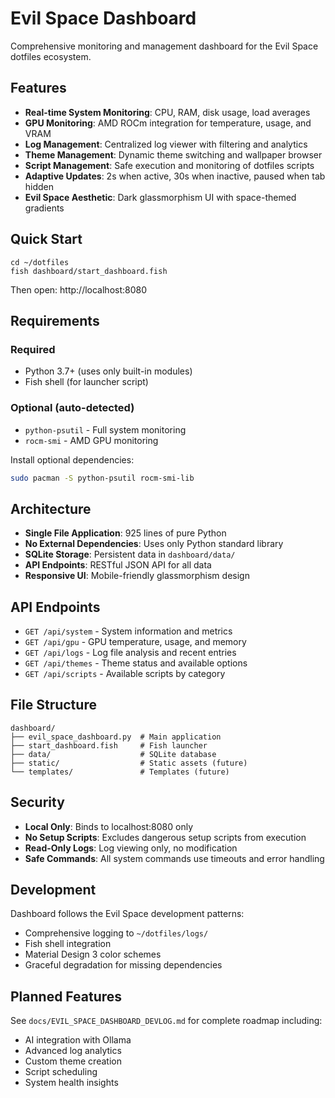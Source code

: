 # Evil Space Dashboard

Comprehensive monitoring and management dashboard for the Evil Space dotfiles ecosystem.

## Features

- **Real-time System Monitoring**: CPU, RAM, disk usage, load averages
- **GPU Monitoring**: AMD ROCm integration for temperature, usage, and VRAM
- **Log Management**: Centralized log viewer with filtering and analytics
- **Theme Management**: Dynamic theme switching and wallpaper browser
- **Script Management**: Safe execution and monitoring of dotfiles scripts
- **Adaptive Updates**: 2s when active, 30s when inactive, paused when tab hidden
- **Evil Space Aesthetic**: Dark glassmorphism UI with space-themed gradients

## Quick Start

```fish
cd ~/dotfiles
fish dashboard/start_dashboard.fish
```

Then open: http://localhost:8080

## Requirements

### Required
- Python 3.7+ (uses only built-in modules)
- Fish shell (for launcher script)

### Optional (auto-detected)
- `python-psutil` - Full system monitoring
- `rocm-smi` - AMD GPU monitoring

Install optional dependencies:
```bash
sudo pacman -S python-psutil rocm-smi-lib
```

## Architecture

- **Single File Application**: 925 lines of pure Python
- **No External Dependencies**: Uses only Python standard library
- **SQLite Storage**: Persistent data in `dashboard/data/`
- **API Endpoints**: RESTful JSON API for all data
- **Responsive UI**: Mobile-friendly glassmorphism design

## API Endpoints

- `GET /api/system` - System information and metrics
- `GET /api/gpu` - GPU temperature, usage, and memory
- `GET /api/logs` - Log file analysis and recent entries  
- `GET /api/themes` - Theme status and available options
- `GET /api/scripts` - Available scripts by category

## File Structure

```
dashboard/
├── evil_space_dashboard.py  # Main application
├── start_dashboard.fish     # Fish launcher
├── data/                    # SQLite database
├── static/                  # Static assets (future)
└── templates/               # Templates (future)
```

## Security

- **Local Only**: Binds to localhost:8080 only
- **No Setup Scripts**: Excludes dangerous setup scripts from execution
- **Read-Only Logs**: Log viewing only, no modification
- **Safe Commands**: All system commands use timeouts and error handling

## Development

Dashboard follows the Evil Space development patterns:
- Comprehensive logging to `~/dotfiles/logs/`
- Fish shell integration
- Material Design 3 color schemes
- Graceful degradation for missing dependencies

## Planned Features

See `docs/EVIL_SPACE_DASHBOARD_DEVLOG.md` for complete roadmap including:
- AI integration with Ollama
- Advanced log analytics
- Custom theme creation
- Script scheduling
- System health insights 